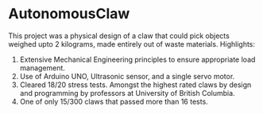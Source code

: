# AutonomousClaw
This project was a physical design of a claw that could pick objects weighed upto 2 kilograms, made entirely out of waste materials. Highlights:
1. Extensive Mechanical Engineering principles to ensure appropriate load management. 
2. Use of Arduino UNO, Ultrasonic sensor, and a single servo motor. 
3. Cleared 18/20 stress tests. Amongst the highest rated claws by design and programming by professors at University of British Columbia. 
4. One of only 15/300 claws that passed more than 16 tests. 

